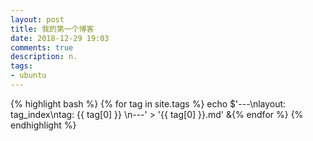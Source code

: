```yaml
---
layout: post
title: 我的第一个博客
date: 2018-12-29 19:03
comments: true
description: n.
tags:
- ubuntu
---
```


{% highlight bash %}
{% for tag in site.tags %}
echo $'---\nlayout: tag_index\ntag: {{ tag[0] }} \n---' > '{{ tag[0] }}.md' &{% endfor %}
{% endhighlight %}
